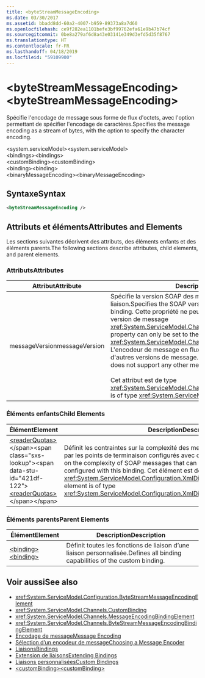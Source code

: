 ```yaml
---
title: <byteStreamMessageEncoding>
ms.date: 03/30/2017
ms.assetid: bbadd8dd-60a2-4007-b959-89373a8a7d60
ms.openlocfilehash: ce9f282ea1101befe3bf99762efa61e9b47b74cf
ms.sourcegitcommit: 0be8a279af6d8a43e03141e349d3efd5d35f8767
ms.translationtype: HT
ms.contentlocale: fr-FR
ms.lasthandoff: 04/18/2019
ms.locfileid: "59109900"
---
```

# <a name="bytestreammessageencoding"></a><span data-ttu-id="421df-101">\<byteStreamMessageEncoding></span><span class="sxs-lookup"><span data-stu-id="421df-101">\<byteStreamMessageEncoding></span></span>
<span data-ttu-id="421df-102">Spécifie l'encodage de message sous forme de flux d'octets, avec l'option permettant de spécifier l'encodage de caractères.</span><span class="sxs-lookup"><span data-stu-id="421df-102">Specifies the message encoding as a stream of bytes, with the option to specify the character encoding.</span></span>  
  
 <span data-ttu-id="421df-103">\<system.serviceModel></span><span class="sxs-lookup"><span data-stu-id="421df-103">\<system.serviceModel></span></span>  
<span data-ttu-id="421df-104">\<bindings></span><span class="sxs-lookup"><span data-stu-id="421df-104">\<bindings></span></span>  
<span data-ttu-id="421df-105">\<customBinding></span><span class="sxs-lookup"><span data-stu-id="421df-105">\<customBinding></span></span>  
<span data-ttu-id="421df-106">\<binding></span><span class="sxs-lookup"><span data-stu-id="421df-106">\<binding></span></span>  
<span data-ttu-id="421df-107">\<binaryMessageEncoding></span><span class="sxs-lookup"><span data-stu-id="421df-107">\<binaryMessageEncoding></span></span>  
  
## <a name="syntax"></a><span data-ttu-id="421df-108">Syntaxe</span><span class="sxs-lookup"><span data-stu-id="421df-108">Syntax</span></span>  
  
```xml  
<byteStreamMessageEncoding />
```  
  
## <a name="attributes-and-elements"></a><span data-ttu-id="421df-109">Attributs et éléments</span><span class="sxs-lookup"><span data-stu-id="421df-109">Attributes and Elements</span></span>  
 <span data-ttu-id="421df-110">Les sections suivantes décrivent des attributs, des éléments enfants et des éléments parents.</span><span class="sxs-lookup"><span data-stu-id="421df-110">The following sections describe attributes, child elements, and parent elements.</span></span>  
  
### <a name="attributes"></a><span data-ttu-id="421df-111">Attributs</span><span class="sxs-lookup"><span data-stu-id="421df-111">Attributes</span></span>  
  
|<span data-ttu-id="421df-112">Attribut</span><span class="sxs-lookup"><span data-stu-id="421df-112">Attribute</span></span>|<span data-ttu-id="421df-113">Description</span><span class="sxs-lookup"><span data-stu-id="421df-113">Description</span></span>|  
|---------------|-----------------|  
|<span data-ttu-id="421df-114">messageVersion</span><span class="sxs-lookup"><span data-stu-id="421df-114">messageVersion</span></span>|<span data-ttu-id="421df-115">Spécifie la version SOAP des messages envoyés à l'aide de la liaison.</span><span class="sxs-lookup"><span data-stu-id="421df-115">Specifies the SOAP version of the messages sent using the binding.</span></span> <span data-ttu-id="421df-116">Cette propriété ne peut être affectée que de la valeur de version de message <xref:System.ServiceModel.Channels.MessageVersion.None%2A>.</span><span class="sxs-lookup"><span data-stu-id="421df-116">This property can only be set to the message version value of <xref:System.ServiceModel.Channels.MessageVersion.None%2A>.</span></span> <span data-ttu-id="421df-117">L'encodeur de message en flux d'octets ne prend pas en charge d'autres versions de message.</span><span class="sxs-lookup"><span data-stu-id="421df-117">The byte stream message encoder does not support any other message versions.</span></span><br /><br /> <span data-ttu-id="421df-118">Cet attribut est de type <xref:System.ServiceModel.Channels.MessageVersion>.</span><span class="sxs-lookup"><span data-stu-id="421df-118">This attribute is of type <xref:System.ServiceModel.Channels.MessageVersion>.</span></span>|  
  
### <a name="child-elements"></a><span data-ttu-id="421df-119">Éléments enfants</span><span class="sxs-lookup"><span data-stu-id="421df-119">Child Elements</span></span>  
  
|<span data-ttu-id="421df-120">Élément</span><span class="sxs-lookup"><span data-stu-id="421df-120">Element</span></span>|<span data-ttu-id="421df-121">Description</span><span class="sxs-lookup"><span data-stu-id="421df-121">Description</span></span>|  
|-------------|-----------------|  
|<span data-ttu-id="421df-122">[\<readerQuotas>](https://docs.microsoft.com/previous-versions/dotnet/netframework-4.0/ms731325(v=vs.100))</span><span class="sxs-lookup"><span data-stu-id="421df-122">[\<readerQuotas>](https://docs.microsoft.com/previous-versions/dotnet/netframework-4.0/ms731325(v=vs.100))</span></span>|<span data-ttu-id="421df-123">Définit les contraintes sur la complexité des messages SOAP pouvant être traités par les points de terminaison configurés avec cette liaison.</span><span class="sxs-lookup"><span data-stu-id="421df-123">Defines the constraints on the complexity of SOAP messages that can be processed by endpoints configured with this binding.</span></span> <span data-ttu-id="421df-124">Cet élément est de type <xref:System.ServiceModel.Configuration.XmlDictionaryReaderQuotasElement>.</span><span class="sxs-lookup"><span data-stu-id="421df-124">This element is of type <xref:System.ServiceModel.Configuration.XmlDictionaryReaderQuotasElement>.</span></span>|  
  
### <a name="parent-elements"></a><span data-ttu-id="421df-125">Éléments parents</span><span class="sxs-lookup"><span data-stu-id="421df-125">Parent Elements</span></span>  
  
|<span data-ttu-id="421df-126">Élément</span><span class="sxs-lookup"><span data-stu-id="421df-126">Element</span></span>|<span data-ttu-id="421df-127">Description</span><span class="sxs-lookup"><span data-stu-id="421df-127">Description</span></span>|  
|-------------|-----------------|  
|[<span data-ttu-id="421df-128">\<binding></span><span class="sxs-lookup"><span data-stu-id="421df-128">\<binding></span></span>](../../../../../docs/framework/misc/binding.md)|<span data-ttu-id="421df-129">Définit toutes les fonctions de liaison d’une liaison personnalisée.</span><span class="sxs-lookup"><span data-stu-id="421df-129">Defines all binding capabilities of the custom binding.</span></span>|  
  
## <a name="see-also"></a><span data-ttu-id="421df-130">Voir aussi</span><span class="sxs-lookup"><span data-stu-id="421df-130">See also</span></span>

- <xref:System.ServiceModel.Configuration.ByteStreamMessageEncodingElement>
- <xref:System.ServiceModel.Channels.CustomBinding>
- <xref:System.ServiceModel.Channels.MessageEncodingBindingElement>
- <xref:System.ServiceModel.Channels.ByteStreamMessageEncodingBindingElement>
- [<span data-ttu-id="421df-131">Encodage de message</span><span class="sxs-lookup"><span data-stu-id="421df-131">Message Encoding</span></span>](../../../../../docs/framework/configure-apps/file-schema/wcf/message-encoding.md)
- [<span data-ttu-id="421df-132">Sélection d’un encodeur de message</span><span class="sxs-lookup"><span data-stu-id="421df-132">Choosing a Message Encoder</span></span>](../../../../../docs/framework/wcf/feature-details/choosing-a-message-encoder.md)
- [<span data-ttu-id="421df-133">Liaisons</span><span class="sxs-lookup"><span data-stu-id="421df-133">Bindings</span></span>](../../../../../docs/framework/wcf/bindings.md)
- [<span data-ttu-id="421df-134">Extension de liaisons</span><span class="sxs-lookup"><span data-stu-id="421df-134">Extending Bindings</span></span>](../../../../../docs/framework/wcf/extending/extending-bindings.md)
- [<span data-ttu-id="421df-135">Liaisons personnalisées</span><span class="sxs-lookup"><span data-stu-id="421df-135">Custom Bindings</span></span>](../../../../../docs/framework/wcf/extending/custom-bindings.md)
- [<span data-ttu-id="421df-136">\<customBinding></span><span class="sxs-lookup"><span data-stu-id="421df-136">\<customBinding></span></span>](../../../../../docs/framework/configure-apps/file-schema/wcf/custombinding.md)
